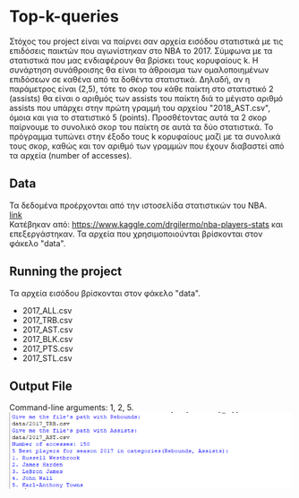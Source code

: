 # Top-k-queries

Στόχος του project είναι να παίρνει σαν αρχεία εισόδου στατιστικά με τις
επιδόσεις παικτών που αγωνίστηκαν στο NBA το 2017. Σύμφωνα με τα στατιστικά
που μας ενδιαφέρουν θα βρίσκει τους κορυφαίους k. Η συνάρτηση συνάθροισης θα
είναι το άθροισμα των ομαλοποιημένων επιδόσεων σε καθένα από τα δοθέντα στατιστικά.
Δηλαδή, αν η παράμετρος είναι (2,5), τότε το σκορ του κάθε παίκτη στο στατιστικό 2
(assists) θα είναι ο αριθμός των assists του παίκτη διά το μέγιστο αριθμό assists
που υπάρχει στην πρώτη γραμμή του αρχείου "2018_AST.csv", όμοια και για το στατιστικό
5 (points). Προσθέτοντας αυτά τα 2 σκορ παίρνουμε το συνολικό σκορ του παίκτη σε
αυτά τα δύο στατιστικά. Το πρόγραμμα τυπώνει στην έξοδο τους k κορυφαίους μαζί με
τα συνολικά τους σκορ, καθώς και τον αριθμό των γραμμών που έχουν διαβαστεί από
τα αρχεία (number of accesses).

## Data

Τα δεδομένα προέρχονται από την ιστοσελίδα στατιστικών του NBA.<br/>
[link](https://www.basketball-reference.com/)<br/>
Κατέβηκαν από: https://www.kaggle.com/drgilermo/nba-players-stats και επεξεργάστηκαν.
Τα αρχεία που χρησιμοποιούνται βρίσκονται στον φάκελο "data".


## Running the project

Τα αρχεία εισόδου βρίσκονται στον φάκελο "data".<br/>
* 2017_ALL.csv
* 2017_TRB.csv
* 2017_AST.csv
* 2017_BLK.csv
* 2017_PTS.csv
* 2017_STL.csv

## Output File

Command-line arguments: 1, 2, 5.<br/>
![Alt Text](/output/result.png)
